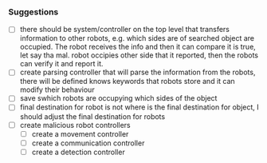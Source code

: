 ### Suggestions

- [ ] there should be system/controller on the top level that transfers information to other robots, e.g. which sides are of searched object are occupied. The robot receives the info and then it can compare it is true, let say tha mal. robot occipies other side that it reported, then the robots can verify it and report it.
- [ ] create parsing controller that will parse the information from the robots, there will be defined knows keywords that robots store and it can modify their behaviour
- [ ] save swhich robots are occupying which sides of the object
- [ ] final destination for robot is not where is the final destination for object, I should adjust the final destination for robots
- [ ] create malicious robot controllers
  - [ ] create a movement controller
  - [ ] create a communication controller
  - [ ] create a detection controller

